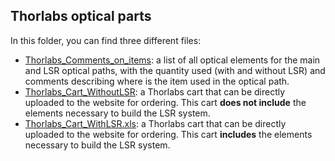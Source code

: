 ## Thorlabs optical parts

In this folder, you can find three different files:

- [Thorlabs_Comments_on_items](Thorlabs_Comments_on_items.csv): a list of all optical elements for the main and LSR optical paths, with the quantity used (with and without LSR) and comments describing where is the item used in the optical path.
- [Thorlabs_Cart_WithoutLSR](Thorlabs_Cart_WithoutLSR.xls): a Thorlabs cart that can be directly uploaded to the website for ordering. This cart **does not include** the elements necessary to build the LSR system.
- [Thorlabs_Cart_WithLSR.xls](Thorlabs_Cart_WithLSR.xls): a Thorlabs cart that can be directly uploaded to the website for ordering. This cart **includes** the elements necessary to build the LSR system.

